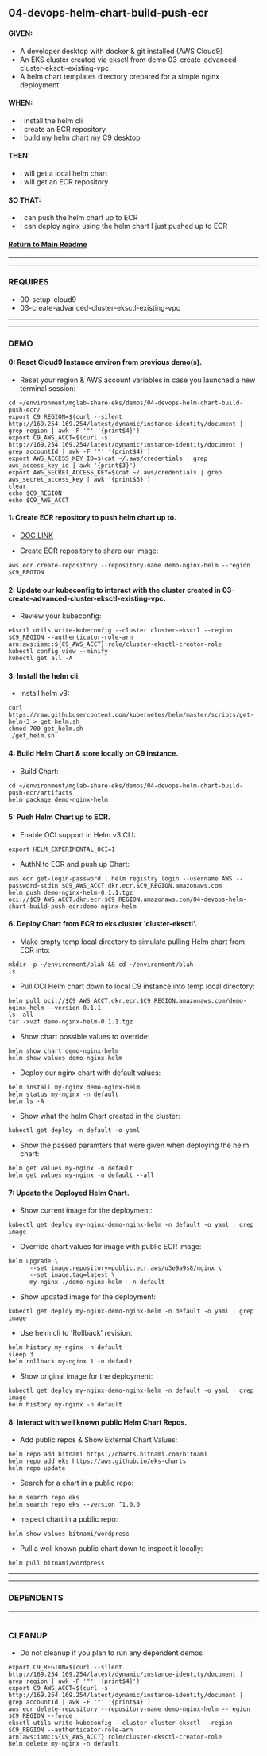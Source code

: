## 04-devops-helm-chart-build-push-ecr
#### GIVEN:
  - A developer desktop with docker & git installed (AWS Cloud9)
  - An EKS cluster created via eksctl from demo 03-create-advanced-cluster-eksctl-existing-vpc
  - A helm chart templates directory prepared for a simple nginx deployment

#### WHEN:
  - I install the helm cli
  - I create an ECR repository
  - I build my helm chart my C9 desktop

#### THEN:
  - I will get a local helm chart
  - I will get an ECR repository

#### SO THAT:
  - I can push the helm chart up to ECR
  - I can deploy nginx using the helm chart I just pushed up to ECR

#### [Return to Main Readme](https://github.com/virtmerlin/mglab-share-eks#demos)

---------------------------------------------------------------
---------------------------------------------------------------
### REQUIRES
- 00-setup-cloud9
- 03-create-advanced-cluster-eksctl-existing-vpc

---------------------------------------------------------------
---------------------------------------------------------------
### DEMO

#### 0: Reset Cloud9 Instance environ from previous demo(s).
- Reset your region & AWS account variables in case you launched a new terminal session:
```
cd ~/environment/mglab-share-eks/demos/04-devops-helm-chart-build-push-ecr/
export C9_REGION=$(curl --silent http://169.254.169.254/latest/dynamic/instance-identity/document |  grep region | awk -F '"' '{print$4}')
export C9_AWS_ACCT=$(curl -s http://169.254.169.254/latest/dynamic/instance-identity/document | grep accountId | awk -F '"' '{print$4}')
export AWS_ACCESS_KEY_ID=$(cat ~/.aws/credentials | grep aws_access_key_id | awk '{print$3}')
export AWS_SECRET_ACCESS_KEY=$(cat ~/.aws/credentials | grep aws_secret_access_key | awk '{print$3}')
clear
echo $C9_REGION
echo $C9_AWS_ACCT
```

#### 1: Create ECR repository to push helm chart up to.
- [DOC LINK](https://docs.aws.amazon.com/AmazonECR/latest/userguide/ECR_on_EKS.html#using-helm-charts-eks)

- Create ECR repository to share our image:
```
aws ecr create-repository --repository-name demo-nginx-helm --region $C9_REGION
```

#### 2: Update our kubeconfig to interact with the cluster created in 03-create-advanced-cluster-eksctl-existing-vpc.
- Review your kubeconfig:
```
eksctl utils write-kubeconfig --cluster cluster-eksctl --region $C9_REGION --authenticator-role-arn arn:aws:iam::${C9_AWS_ACCT}:role/cluster-eksctl-creator-role
kubectl config view --minify
kubectl get all -A
```

#### 3: Install the helm cli.
- Install helm v3:
```
curl https://raw.githubusercontent.com/kubernetes/helm/master/scripts/get-helm-3 > get_helm.sh
chmod 700 get_helm.sh
./get_helm.sh
```

#### 4: Build Helm Chart & store locally on C9 instance.
- Build Chart:
```
cd ~/environment/mglab-share-eks/demos/04-devops-helm-chart-build-push-ecr/artifacts
helm package demo-nginx-helm
```

#### 5: Push Helm Chart up to ECR.
- Enable OCI support in Helm v3 CLI:
```
export HELM_EXPERIMENTAL_OCI=1
```

- AuthN to ECR and push up Chart:
```
aws ecr get-login-password | helm registry login --username AWS --password-stdin $C9_AWS_ACCT.dkr.ecr.$C9_REGION.amazonaws.com
helm push demo-nginx-helm-0.1.1.tgz oci://$C9_AWS_ACCT.dkr.ecr.$C9_REGION.amazonaws.com/04-devops-helm-chart-build-push-ecr:demo-nginx-helm
```

#### 6: Deploy Chart from ECR to eks cluster 'cluster-eksctl'.
- Make empty temp local directory to simulate pulling Helm chart from ECR into:
```
mkdir -p ~/environment/blah && cd ~/environment/blah
ls
```
- Pull OCI Helm chart down to local C9 instance into temp local directory:
```
helm pull oci://$C9_AWS_ACCT.dkr.ecr.$C9_REGION.amazonaws.com/demo-nginx-helm --version 0.1.1
ls -all
tar -xvzf demo-nginx-helm-0.1.1.tgz
```
- Show chart possible values to override:
```
helm show chart demo-nginx-helm
helm show values demo-nginx-helm
```
- Deploy our nginx chart with default values:
```
helm install my-nginx demo-nginx-helm
helm status my-nginx -n default
helm ls -A
```
- Show what the helm Chart created in the cluster:
```
kubectl get deploy -n default -o yaml
```
- Show the passed paramters that were given when deploying the helm chart:
```
helm get values my-nginx -n default
helm get values my-nginx -n default --all
```

#### 7: Update the Deployed Helm Chart.
- Show current image for the deployment:
```
kubectl get deploy my-nginx-demo-nginx-helm -n default -o yaml | grep image
```
- Override chart values for image with public ECR image:
```
helm upgrade \
      --set image.repository=public.ecr.aws/u3e9a9s8/nginx \
      --set image.tag=latest \
      my-nginx ./demo-nginx-helm  -n default
```
- Show updated image for the deployment:
```
kubectl get deploy my-nginx-demo-nginx-helm -n default -o yaml | grep image
```
- Use helm cli to 'Rollback' revision:
```
helm history my-nginx -n default
sleep 3
helm rollback my-nginx 1 -n default
```
- Show original image for the deployment:
```
kubectl get deploy my-nginx-demo-nginx-helm -n default -o yaml | grep image
helm history my-nginx -n default
```

#### 8: Interact with well known public Helm Chart Repos.
- Add public repos & Show External Chart Values:
```
helm repo add bitnami https://charts.bitnami.com/bitnami
helm repo add eks https://aws.github.io/eks-charts
helm repo update
```
- Search for a chart in a public repo:
```
helm search repo eks
helm search repo eks --version ^1.0.0
```
- Inspect chart in a public repo:
```
helm show values bitnami/wordpress
```
- Pull a well known public chart down to inspect it locally:
```
helm pull bitnami/wordpress
```

---------------------------------------------------------------
---------------------------------------------------------------
### DEPENDENTS

---------------------------------------------------------------
---------------------------------------------------------------
### CLEANUP
- Do not cleanup if you plan to run any dependent demos
```
export C9_REGION=$(curl --silent http://169.254.169.254/latest/dynamic/instance-identity/document |  grep region | awk -F '"' '{print$4}')
export C9_AWS_ACCT=$(curl -s http://169.254.169.254/latest/dynamic/instance-identity/document | grep accountId | awk -F '"' '{print$4}')
aws ecr delete-repository --repository-name demo-nginx-helm --region $C9_REGION --force
eksctl utils write-kubeconfig --cluster cluster-eksctl --region $C9_REGION --authenticator-role-arn arn:aws:iam::${C9_AWS_ACCT}:role/cluster-eksctl-creator-role
helm delete my-nginx -n default
```

